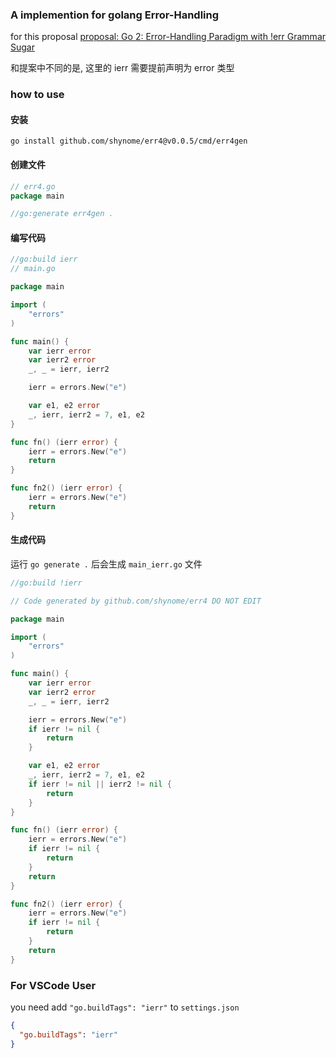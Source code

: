 ### A implemention for golang Error-Handling

for this proposal [proposal: Go 2: Error-Handling Paradigm with !err Grammar Sugar](https://github.com/golang/go/issues/62253)

和提案中不同的是, 这里的 ierr 需要提前声明为 error 类型

### how to use

#### 安装

```
go install github.com/shynome/err4@v0.0.5/cmd/err4gen
```

#### 创建文件

```go
// err4.go
package main

//go:generate err4gen .
```

#### 编写代码

```go
//go:build ierr
// main.go

package main

import (
	"errors"
)

func main() {
	var ierr error
	var ierr2 error
	_, _ = ierr, ierr2

	ierr = errors.New("e")

	var e1, e2 error
	_, ierr, ierr2 = 7, e1, e2
}

func fn() (ierr error) {
	ierr = errors.New("e")
	return
}

func fn2() (ierr error) {
	ierr = errors.New("e")
	return
}

```

#### 生成代码

运行 `go generate .` 后会生成 `main_ierr.go` 文件

```go
//go:build !ierr

// Code generated by github.com/shynome/err4 DO NOT EDIT

package main

import (
	"errors"
)

func main() {
	var ierr error
	var ierr2 error
	_, _ = ierr, ierr2

	ierr = errors.New("e")
	if ierr != nil {
		return
	}

	var e1, e2 error
	_, ierr, ierr2 = 7, e1, e2
	if ierr != nil || ierr2 != nil {
		return
	}
}

func fn() (ierr error) {
	ierr = errors.New("e")
	if ierr != nil {
		return
	}
	return
}

func fn2() (ierr error) {
	ierr = errors.New("e")
	if ierr != nil {
		return
	}
	return
}

```

### For VSCode User

you need add `"go.buildTags": "ierr"` to `settings.json`

```json
{
  "go.buildTags": "ierr"
}
```
